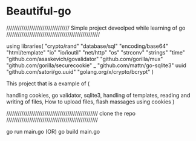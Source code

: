 # Beautiful-go

///////////////////////////////// Simple project deveolped while learning of go /////////////////////////////////////////////////

using libraries(
 "crypto/rand"
	"database/sql"
	"encoding/base64"
	"html/template"
	"io"
	"io/ioutil"
	"net/http"
	"os"
	"strconv"
	"strings"
	"time"
  "github.com/asaskevich/govalidator"
	"github.com/gorilla/mux"
	"github.com/gorilla/securecookie"
	_ "github.com/mattn/go-sqlite3"
	uuid "github.com/satori/go.uuid"
	"golang.org/x/crypto/bcrypt"
)

This project that is a example of (

handling cookies, 
go validator,
sqlite3,
handling of templates,
reading and writing of files,
How to upload files,
flash massages using cookies
)

////////////////////////////////////////////////
clone the repo
////////////////////////////////////////////////

go run main.go (OR) go build main.go 


